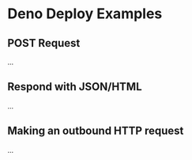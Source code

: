# Deno Deploy Examples

## POST Request

...

## Respond with JSON/HTML

...

## Making an outbound HTTP request

...

